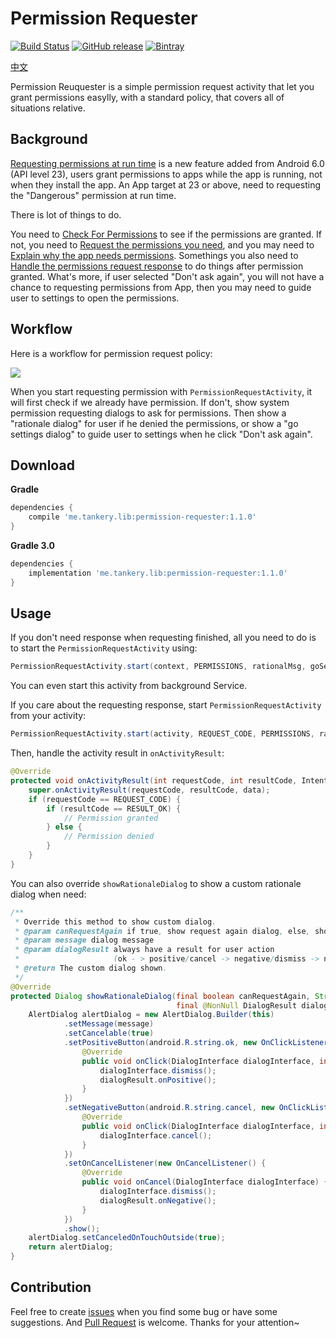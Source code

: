 # Permission Requester

[![Build Status](https://travis-ci.org/tankery/permission-requester.svg?branch=master)](https://travis-ci.org/tankery/permission-requester)
[![GitHub release](https://img.shields.io/github/release/tankery/permission-requester.svg)](https://github.com/tankery/permission-requester/releases)
[![Bintray](https://img.shields.io/bintray/v/tankery/maven/PermissionRequester.svg?maxAge=2592000)](https://bintray.com/tankery/maven/PermissionRequester)

[中文](README.zh.md)

Permission Reuquester is a simple permission request activity that let you grant permissions easylly, with a standard policy, that covers all of situations relative.

## Background

[Requesting permissions at run time](https://developer.android.com/training/permissions/requesting.html) is a new feature added from Android 6.0 (API level 23), users grant permissions to apps while the app is running, not when they install the app. An App target at 23 or above, need to requesting the "Dangerous" permission at run time.

There is lot of things to do.

You need to [Check For Permissions](https://developer.android.com/training/permissions/requesting.html#perm-check) to see if the permissions are granted. If not, you need to [Request the permissions you need](https://developer.android.com/training/permissions/requesting.html#make-the-request), and you may need to [Explain why the app needs permissions](https://developer.android.com/training/permissions/requesting.html#explain). Somethings you also need to [Handle the permissions request response](https://developer.android.com/training/permissions/requesting.html#handle-response) to do things after permission granted. What's more, if user selected "Don't ask again", you will not have a chance to requesting permissions from App, then you may need to guide user to settings to open the permissions.

## Workflow

Here is a workflow for permission request policy:

![](art/permission-request-policy.png)

When you start requesting permission with `PermissionRequestActivity`, it will first check if we already have permission. If don't, show system permission requesting dialogs to ask for permissions. Then show a "rationale dialog" for user if he denied the permissions, or show a "go settings dialog" to guide user to settings when he click "Don't ask again".

## Download

**Gradle**

``` gradle
dependencies {
    compile 'me.tankery.lib:permission-requester:1.1.0'
}
```

**Gradle 3.0**

``` gradle
dependencies {
    implementation 'me.tankery.lib:permission-requester:1.1.0'
}
```

## Usage

If you don't need response when requesting finished, all you need to do is to start the `PermissionRequestActivity` using:

``` java
PermissionRequestActivity.start(context, PERMISSIONS, rationalMsg, goSettingsMsg);
```

You can even start this activity from background Service.

If you care about the requesting response, start `PermissionRequestActivity` from your activity:

``` java
PermissionRequestActivity.start(activity, REQUEST_CODE, PERMISSIONS, rationalMsg, goSettingsMsg);
```

Then, handle the activity result in `onActivityResult`:

``` java
@Override
protected void onActivityResult(int requestCode, int resultCode, Intent data) {
    super.onActivityResult(requestCode, resultCode, data);
    if (requestCode == REQUEST_CODE) {
        if (resultCode == RESULT_OK) {
            // Permission granted
        } else {
            // Permission denied
        }
    }
}
```

You can also override `showRationaleDialog` to show a custom rationale dialog when need:

``` java
/**
 * Override this method to show custom dialog.
 * @param canRequestAgain if true, show request again dialog, else, show go settings dialog
 * @param message dialog message
 * @param dialogResult always have a result for user action
 *                     (ok - > positive/cancel -> negative/dismiss -> negative)
 * @return The custom dialog shown.
 */
@Override
protected Dialog showRationaleDialog(final boolean canRequestAgain, String message,
                                     final @NonNull DialogResult dialogResult) {
    AlertDialog alertDialog = new AlertDialog.Builder(this)
            .setMessage(message)
            .setCancelable(true)
            .setPositiveButton(android.R.string.ok, new OnClickListener() {
                @Override
                public void onClick(DialogInterface dialogInterface, int i) {
                    dialogInterface.dismiss();
                    dialogResult.onPositive();
                }
            })
            .setNegativeButton(android.R.string.cancel, new OnClickListener() {
                @Override
                public void onClick(DialogInterface dialogInterface, int i) {
                    dialogInterface.cancel();
                }
            })
            .setOnCancelListener(new OnCancelListener() {
                @Override
                public void onCancel(DialogInterface dialogInterface) {
                    dialogInterface.dismiss();
                    dialogResult.onNegative();
                }
            })
            .show();
    alertDialog.setCanceledOnTouchOutside(true);
    return alertDialog;
}
```

## Contribution

Feel free to create [issues](https://github.com/tankery/permission-requester/issues) when you find some bug or have some suggestions. And [Pull Request](https://github.com/tankery/permission-requester/pulls) is welcome. Thanks for your attention~



